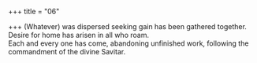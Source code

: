 +++
title = "06"

+++
(Whatever) was dispersed seeking gain has been gathered together.  Desire for home has arisen in all who roam.  
Each and every one has come, abandoning unfinished work, following  the commandment of the divine Savitar.  
